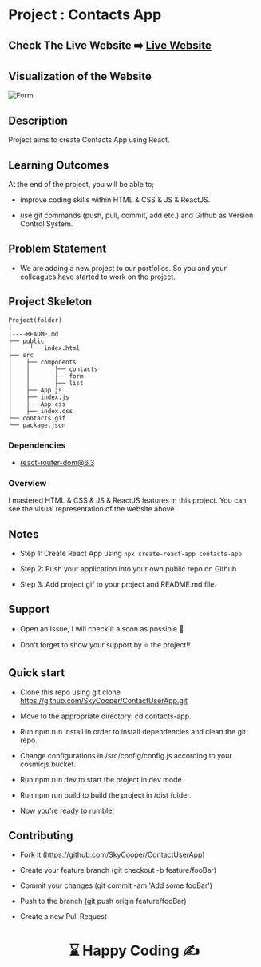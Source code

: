 # Project : Contacts App

## Check The Live Website ➡️ [Live Website](https://skycooper.github.io)

## Visualization of the Website

![Form](./contacts.gif)

## Description

Project aims to create Contacts App using React.

## Learning Outcomes

At the end of the project, you will be able to;

- improve coding skills within HTML & CSS & JS & ReactJS.

- use git commands (push, pull, commit, add etc.) and Github as Version Control System.

## Problem Statement

- We are adding a new project to our portfolios. So you and your colleagues have started to work on the project.

## Project Skeleton

```
Project(folder)
|
|----README.md
├── public
│     └── index.html
├── src
│    ├── components
│    │       ├── contacts
│    │       ├── form
│    │       ├── list
│    ├── App.js
│    ├── index.js
│    ├── App.css
│    ├── index.css
└── contacts.gif
└── package.json
```

### Dependencies

- react-router-dom@6.3

### Overview

I mastered HTML & CSS & JS & ReactJS features in this project.
You can see the visual representation of the website above.

## Notes

- Step 1: Create React App using `npx create-react-app contacts-app`

- Step 2: Push your application into your own public repo on Github

- Step 3: Add project gif to your project and README.md file.


## Support
- Open an Issue, I will check it a soon as possible 👀

- Don't forget to show your support by  ⭐ the project!!


## Quick start

- Clone this repo using git clone https://github.com/SkyCooper/ContactUserApp.git

- Move to the appropriate directory: cd contacts-app.

- Run npm run install in order to install dependencies and clean the git repo.

- Change configurations in /src/config/config.js according to your cosmicjs bucket.

- Run npm run dev to start the project in dev mode.

- Run npm run build to build the project in /dist folder.

- Now you're ready to rumble!

## Contributing

- Fork it (https://github.com/SkyCooper/ContactUserApp)

- Create your feature branch (git checkout -b feature/fooBar)

- Commit your changes (git commit -am 'Add some fooBar')

- Push to the branch (git push origin feature/fooBar)

- Create a new Pull Request


# <center> ⌛ Happy Coding ✍ </center>
